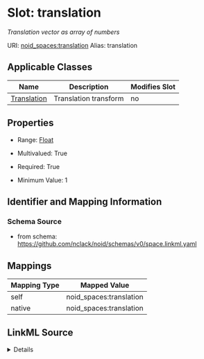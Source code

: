 

# Slot: translation 


_Translation vector as array of numbers_





URI: [noid_spaces:translation](https://github.com/nclack/noid/schemas/space.v0.context.jsonldtranslation)
Alias: translation

<!-- no inheritance hierarchy -->





## Applicable Classes

| Name | Description | Modifies Slot |
| --- | --- | --- |
| [Translation](Translation.md) | Translation transform |  no  |







## Properties

* Range: [Float](Float.md)

* Multivalued: True

* Required: True

* Minimum Value: 1





## Identifier and Mapping Information







### Schema Source


* from schema: https://github.com/nclack/noid/schemas/v0/space.linkml.yaml




## Mappings

| Mapping Type | Mapped Value |
| ---  | ---  |
| self | noid_spaces:translation |
| native | noid_spaces:translation |




## LinkML Source

<details>
```yaml
name: translation
description: Translation vector as array of numbers
from_schema: https://github.com/nclack/noid/schemas/v0/space.linkml.yaml
rank: 1000
list_elements_ordered: true
alias: translation
owner: Translation
domain_of:
- Translation
range: float
required: true
multivalued: true
minimum_value: 1

```
</details>